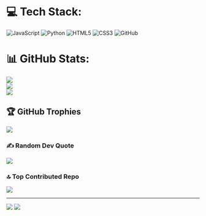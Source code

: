
# 💻 Tech Stack:
![JavaScript](https://img.shields.io/badge/javascript-%23323330.svg?style=flat&logo=javascript&logoColor=%23F7DF1E) ![Python](https://img.shields.io/badge/python-3670A0?style=flat&logo=python&logoColor=ffdd54) ![HTML5](https://img.shields.io/badge/html5-%23E34F26.svg?style=flat&logo=html5&logoColor=white) ![CSS3](https://img.shields.io/badge/css3-%231572B6.svg?style=flat&logo=css3&logoColor=white) ![GitHub](https://img.shields.io/badge/github-%23121011.svg?style=flat&logo=github&logoColor=white)
# 📊 GitHub Stats:
![](https://github-readme-stats.vercel.app/api?username=TheWarMachine260&theme=github_dark&hide_border=false&include_all_commits=false&count_private=false)<br/>
![](https://github-readme-streak-stats.herokuapp.com/?user=TheWarMachine260&theme=github_dark&hide_border=false)<br/>
![](https://github-readme-stats.vercel.app/api/top-langs/?username=TheWarMachine260&theme=github_dark&hide_border=false&include_all_commits=false&count_private=false&layout=compact)

## 🏆 GitHub Trophies
![](https://github-profile-trophy.vercel.app/?username=TheWarMachine260&theme=github_dark&no-frame=false&no-bg=false&margin-w=4)

### ✍️ Random Dev Quote
![](https://quotes-github-readme.vercel.app/api?type=horizontal&theme=dark)

### 🔝 Top Contributed Repo
![](https://github-contributor-stats.vercel.app/api?username=TheWarMachine260&limit=5&theme=github_dark&combine_all_yearly_contributions=true)

---
[![](https://visitcount.itsvg.in/api?id=TheWarMachine260&icon=5&color=4)](https://visitcount.itsvg.in)
[![](https://visitcount.itsvg.in/api?id=thewarmachine260&label=Profile%20Views&color=12&icon=5&pretty=false)](https://visitcount.itsvg.in)

<!-- Proudly created with GPRM ( https://gprm.itsvg.in ) -->
